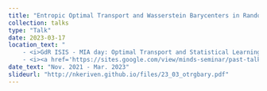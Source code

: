 ```yaml
---
title: "Entropic Optimal Transport and Wasserstein Barycenters in Random Graphs"
collection: talks
type: "Talk"
date: 2023-03-17
location_text: "
	- <i>GdR ISIS - MIA day: Optimal Transport and Statistical Learning</i>
	- <i><a href='https://sites.google.com/view/minds-seminar/past-talks?authuser=0'>One World MINDS Seminar</a></i>"
date_text: "Nov. 2021 - Mar. 2023"
slideurl: "http://nkeriven.github.io/files/23_03_otrgbary.pdf"
---
```

